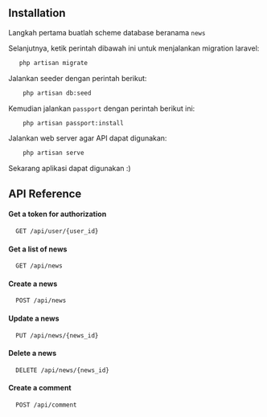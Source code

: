 ## Installation
Langkah pertama buatlah scheme database beranama `news`

Selanjutnya, ketik perintah dibawah ini untuk menjalankan migration laravel:
```bash
   php artisan migrate 
```

Jalankan seeder dengan perintah berikut:
```bash
    php artisan db:seed
```

Kemudian jalankan `passport` dengan perintah berikut ini:
```bash
    php artisan passport:install
```

Jalankan web server agar API dapat digunakan:
```bash
    php artisan serve
```

Sekarang aplikasi dapat digunakan :)

## API Reference

#### Get a token for authorization
```http
  GET /api/user/{user_id}
```

#### Get a list of news

```http
  GET /api/news
```

#### Create a news
```http
  POST /api/news
```

#### Update a news
```http
  PUT /api/news/{news_id}
```

#### Delete a news
```http
  DELETE /api/news/{news_id}
```

#### Create a comment
```http
  POST /api/comment
```
